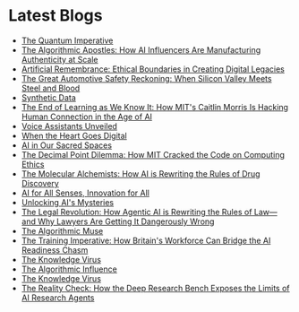 <!--
**rawveg/rawveg** is a ✨ _special_ ✨ repository because its `README.md` (this file) appears on your GitHub profile.

Here are some ideas to get you started:

- 🔭 I’m currently working on ...
- 🌱 I’m currently learning ...
- 👯 I’m looking to collaborate on ...
- 🤔 I’m looking for help with ...
- 💬 Ask me about ...
- 📫 How to reach me: ...
- 😄 Pronouns: ...
- ⚡ Fun fact: ...
-->

# Latest Blogs
<!-- BLOG-POST-LIST:START -->
- [The Quantum Imperative](https://dev.to/rawveg/the-quantum-imperative-2pp6)
- [The Algorithmic Apostles: How AI Influencers Are Manufacturing Authenticity at Scale](https://smarterarticles.co.uk/the-algorithmic-apostles-how-ai-influencers-are-manufacturing-authenticity-at?pk_campaign=rss-feed)
- [Artificial Remembrance: Ethical Boundaries in Creating Digital Legacies](https://smarterarticles.co.uk/artificial-remembrance-ethical-boundaries-in-creating-digital-legacies?pk_campaign=rss-feed)
- [The Great Automotive Safety Reckoning: When Silicon Valley Meets Steel and Blood](https://smarterarticles.co.uk/the-great-automotive-safety-reckoning-when-silicon-valley-meets-steel-and-blood?pk_campaign=rss-feed)
- [Synthetic Data](https://dev.to/rawveg/synthetic-data-2mmf)
- [The End of Learning as We Know It: How MIT&#39;s Caitlin Morris Is Hacking Human Connection in the Age of AI](https://smarterarticles.co.uk/the-end-of-learning-as-we-know-it-how-mits-caitlin-morris-is-hacking-human?pk_campaign=rss-feed)
- [Voice Assistants Unveiled](https://dev.to/rawveg/voice-assistants-unveiled-2bf2)
- [When the Heart Goes Digital](https://dev.to/rawveg/when-the-heart-goes-digital-2ol1)
- [AI in Our Sacred Spaces](https://dev.to/rawveg/ai-in-our-sacred-spaces-3953)
- [The Decimal Point Dilemma: How MIT Cracked the Code on Computing Ethics](https://smarterarticles.co.uk/the-decimal-point-dilemma-how-mit-cracked-the-code-on-computing-ethics?pk_campaign=rss-feed)
- [The Molecular Alchemists: How AI is Rewriting the Rules of Drug Discovery](https://smarterarticles.co.uk/the-molecular-alchemists-how-ai-is-rewriting-the-rules-of-drug-discovery?pk_campaign=rss-feed)
- [AI for All Senses, Innovation for All](https://dev.to/rawveg/ai-for-all-senses-innovation-for-all-3cj4)
- [Unlocking AI&#39;s Mysteries](https://dev.to/rawveg/unlocking-ais-mysteries-2k9e)
- [The Legal Revolution: How Agentic AI is Rewriting the Rules of Law—and Why Lawyers Are Getting It Dangerously Wrong](https://smarterarticles.co.uk/the-legal-revolution-how-agentic-ai-is-rewriting-the-rules-of-law-and-why?pk_campaign=rss-feed)
- [The Algorithmic Muse](https://dev.to/rawveg/the-algorithmic-muse-4jo8)
- [The Training Imperative: How Britain&#39;s Workforce Can Bridge the AI Readiness Chasm](https://smarterarticles.co.uk/the-training-imperative-how-britains-workforce-can-bridge-the-ai-readiness?pk_campaign=rss-feed)
- [The Knowledge Virus](https://dev.to/rawveg/the-knowledge-virus-4pk2)
- [The Algorithmic Influence](https://dev.to/rawveg/the-algorithmic-influence-18mb)
- [The Knowledge Virus](https://smarterarticles.co.uk/the-knowledge-virus?pk_campaign=rss-feed)
- [The Reality Check: How the Deep Research Bench Exposes the Limits of AI Research Agents](https://smarterarticles.co.uk/the-reality-check-how-the-deep-research-bench-exposes-the-limits-of-ai?pk_campaign=rss-feed)
<!-- BLOG-POST-LIST:END -->
